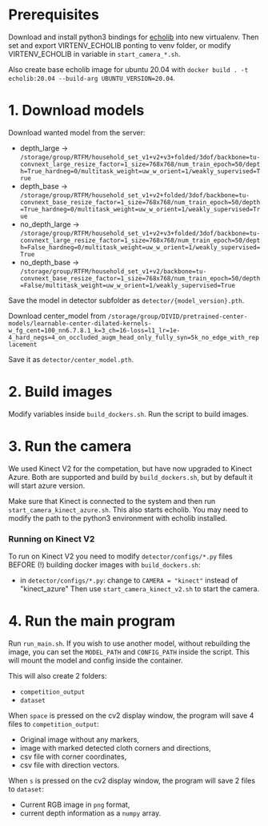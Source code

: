 # Prerequisites

Download and install python3 bindings for [echolib](https://github.com/vicoslab/echolib) into new virtualenv. Then set and export VIRTENV_ECHOLIB ponting to venv folder, or modify VIRTENV_ECHOLIB in variable in `start_camera_*.sh`.

Also create base echolib image for ubuntu 20.04 with
`docker build . -t echolib:20.04 --build-arg UBUNTU_VERSION=20.04`.
# 1. Download models

Download wanted model from the server:
-   depth_large -> `/storage/group/RTFM/household_set_v1+v2+v3+folded/3dof/backbone=tu-convnext_large_resize_factor=1_size=768x768/num_train_epoch=50/depth=True_hardneg=0/multitask_weight=uw_w_orient=1/weakly_supervised=True`
-   depth_base -> `/storage/group/RTFM/household_set_v1+v2+folded/3dof/backbone=tu-convnext_base_resize_factor=1_size=768x768/num_train_epoch=50/depth=True_hardneg=0/multitask_weight=uw_w_orient=1/weakly_supervised=True`
-   no_depth_large -> `/storage/group/RTFM/household_set_v1+v2+v3+folded/3dof/backbone=tu-convnext_large_resize_factor=1_size=768x768/num_train_epoch=50/depth=False_hardneg=0/multitask_weight=uw_w_orient=1/weakly_supervised=True`
-   no_depth_base -> `/storage/group/RTFM/household_set_v1+v2/backbone=tu-convnext_base_resize_factor=1_size=768x768/num_train_epoch=50/depth=False/multitask_weight=uw_w_orient=1/weakly_supervised=True`

Save the model in detector subfolder as `detector/{model_version}.pth`.

Download center_model from
`/storage/group/DIVID/pretrained-center-models/learnable-center-dilated-kernels-w_fg_cent=100_nn6.7.8.1_k=3_ch=16-loss=l1_lr=1e-4_hard_negs=4_on_occluded_augm_head_only_fully_syn=5k_no_edge_with_replacement`

Save it as `detector/center_model.pth`.

# 2. Build images
Modify variables inside `build_dockers.sh`. Run the script to build images.

# 3. Run the camera
We used Kinect V2 for the competation, but have now upgraded to Kinect Azure. Both are supported and build by `build_dockers.sh`, but by default it will start azure version. 

Make sure that Kinect is connected to the system and then run `start_camera_kinect_azure.sh`. This also starts echolib. You may need to modify the path to the python3 environment with echolib installed.

### Running on Kinect V2

To run on Kinect V2 you need to modify `detector/configs/*.py` files BEFORE (!) building docker images with `build_dockers.sh`:
  * in `detector/configs/*.py`: change to `CAMERA = "kinect"` instead of "kinect_azure"
Then use `start_camera_kinect_v2.sh` to start the camera.

# 4. Run the main program
Run `run_main.sh`. If you wish to use another model, without rebuilding the image, you can set the `MODEL_PATH` and `CONFIG_PATH` inside the script. This will mount the model and config inside the container.

This will also create 2 folders:
-   `competition_output`
-   `dataset`

When `space` is pressed on the cv2 display window, the program will save 4 files to `competition_output`:
-   Original image without any markers,
-   image with marked detected cloth corners and directions,
-   csv file with corner coordinates,
-   csv file with direction vectors.

When `s` is pressed on the cv2 display window, the program will save 2 files to `dataset`:
-   Current RGB image in `png` format,
-   current depth information as a `numpy` array.